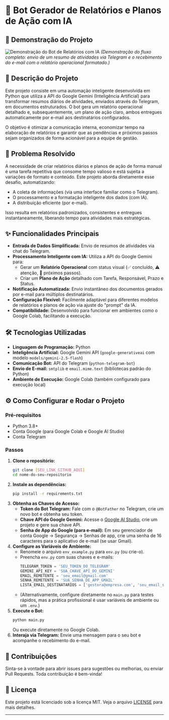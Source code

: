 # 🤖 Bot Gerador de Relatórios e Planos de Ação com IA

## 🚀 Demonstração do Projeto

![Demonstração do Bot de Relatórios com IA](https://github.com/user-attachments/assets/8044fa61-de8a-4270-88bb-37e65322cecf)
*(Demonstração do fluxo completo: envio de um resumo de atividades via Telegram e o recebimento do e-mail com o relatório operacional formatado.)*

## 📄 Descrição do Projeto

Este projeto consiste em uma automação inteligente desenvolvida em Python que utiliza a API do Google Gemini (Inteligência Artificial) para transformar resumos diários de atividades, enviados através do Telegram, em documentos estruturados. O bot gera um relatório operacional detalhado e, subsequentemente, um plano de ação claro, ambos entregues automaticamente por e-mail aos destinatários configurados.

O objetivo é otimizar a comunicação interna, economizar tempo na elaboração de relatórios e garantir que as pendências e próximos passos sejam organizados de forma acionável para a equipe de gestão.

## 🎯 Problema Resolvido

A necessidade de criar relatórios diários e planos de ação de forma manual é uma tarefa repetitiva que consome tempo valioso e está sujeita a variações de formato e conteúdo. Este projeto aborda diretamente esse desafio, automatizando:
* A coleta de informações (via uma interface familiar como o Telegram).
* O processamento e a formatação inteligente dos dados (com IA).
* A distribuição eficiente (por e-mail).

Isso resulta em relatórios padronizados, consistentes e entregues instantaneamente, liberando tempo para atividades mais estratégicas.

## ✨ Funcionalidades Principais

* **Entrada de Dados Simplificada:** Envio de resumos de atividades via chat do Telegram.
* **Processamento Inteligente com IA:** Utiliza a API do Google Gemini para:
    * Gerar um **Relatório Operacional** com status visual (✅ concluído, ⚠️ atenção, 🚀 próximos passos).
    * Criar um **Plano de Ação** detalhado com Tarefa, Responsável, Prazo e Status.
* **Notificação Automatizada:** Envio instantâneo dos documentos gerados por e-mail para múltiplos destinatários.
* **Configuração Flexível:** Facilmente adaptável para diferentes modelos de relatórios e planos de ação via ajuste do "prompt" da IA.
* **Compatibilidade:** Desenvolvido para funcionar em ambientes como o Google Colab, facilitando a execução.

## 🛠️ Tecnologias Utilizadas

* **Linguagem de Programação:** Python
* **Inteligência Artificial:** Google Gemini API (`google-generativeai` com modelo `models/gemini-2.5-flash`)
* **Comunicação Bot:** API do Telegram (`python-telegram-bot`)
* **Envio de E-mail:** `smtplib` e `email.mime.text` (bibliotecas padrão do Python)
* **Ambiente de Execução:** Google Colab (também configurado para execução local)

## ⚙️ Como Configurar e Rodar o Projeto

### Pré-requisitos
* Python 3.8+
* Conta Google (para Google Colab e Google AI Studio)
* Conta Telegram

### Passos
1.  **Clone o repositório:**
    ```bash
    git clone [SEU_LINK_GITHUB_AQUI]
    cd nome-do-seu-repositorio
    ```
2.  **Instale as dependências:**
    ```bash
    pip install -r requirements.txt
    ```
3.  **Obtenha as Chaves de Acesso:**
    * **Token do Bot Telegram:** Fale com o `@BotFather` no Telegram, crie um novo bot e obtenha seu token.
    * **Chave API do Google Gemini:** Acesse o [Google AI Studio](https://aistudio.google.com/), crie um projeto e gere sua chave API.
    * **Senha de App do Google (para e-mail):** Em seu gerenciador de conta Google -> Segurança -> Senhas de app, crie uma senha de 16 caracteres para o aplicativo de e-mail (se usar Gmail).
4.  **Configure as Variáveis de Ambiente:**
    * Renomeie o arquivo `env_example.py` para `env.py` (ou crie-o).
    * Preencha `env.py` com suas chaves e e-mails:
        ```python
        TELEGRAM_TOKEN = 'SEU_TOKEN_DO_TELEGRAM'
        GEMINI_API_KEY = 'SUA_CHAVE_API_DO_GEMINI'
        EMAIL_REMETENTE = 'seu_email@gmail.com'
        SENHA_REMETENTE = 'SUA_SENHA_DE_APP_GMAIL'
        LISTA_EMAIL_DESTINATARIOS = ['gestora@empresa.com', 'seu_email_secundario@empresa.com']
        ```
    * (Alternativamente, configure diretamente no `main.py` para testes rápidos, mas a prática profissional é usar variáveis de ambiente ou um `.env`.)
5.  **Execute o Bot:**
    ```bash
    python main.py
    ```
    Ou execute diretamente no Google Colab.
6.  **Interaja via Telegram:** Envie uma mensagem para o seu bot e acompanhe o recebimento do e-mail.

## 🌟 Contribuições

Sinta-se à vontade para abrir issues para sugestões ou melhorias, ou enviar Pull Requests. Toda contribuição é bem-vinda!

## 📄 Licença

Este projeto está licenciado sob a licença MIT. Veja o arquivo [LICENSE](LICENSE) para mais detalhes.

---
